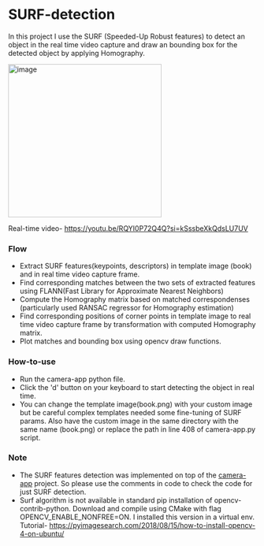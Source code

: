 # SURF-detection

In this project I use the SURF (Speeded-Up Robust features) to detect an object in the real time video capture and draw an bounding box for the detected object by applying Homography.

<img width="311" alt="image" src="https://github.com/tusharparimi/SURF-detection/assets/93556280/414a5bdc-7608-4373-9e54-3a42dcd0a366">

Real-time video-
https://youtu.be/RQYI0P72Q4Q?si=kSssbeXkQdsLU7UV

### Flow
- Extract SURF features(keypoints, descriptors) in template image (book) and in real time video capture frame.
- Find corresponding matches between the two sets of extracted features using FLANN(Fast Library for Approximate Nearest Neighbors)
- Compute the Homography matrix based on matched correspondenses (particularly used RANSAC regressor for Homography estimation)
- Find corresponding positions of corner points in template image to real time video capture frame by transformation with computed Homography matrix.
- Plot matches and bounding box using opencv draw functions.

### How-to-use
- Run the camera-app python file. 
- Click the 'd' button on your keyboard to start detecting the object in real time.
- You can change the template image(book.png) with your custom image but be careful complex templates needed some fine-tuning of SURF params. Also have the custom image in the same directory with the same name (book.png) or replace the path in line 408 of camera-app.py script.

### Note
- The SURF features detection was implemented on top of the [camera-app](https://github.com/tusharparimi/camera-app) project. So please use the comments in code to check the code for just SURF detection.
- Surf algorithm is not available in standard pip installation of opencv-contrib-python. Download and compile using CMake with flag OPENCV_ENABLE_NONFREE=ON. I installed this version in a virtual env.
Tutorial- https://pyimagesearch.com/2018/08/15/how-to-install-opencv-4-on-ubuntu/





